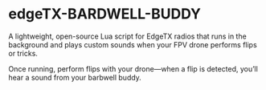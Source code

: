 # edgeTX-BARDWELL-BUDDY
A lightweight, open-source Lua script for EdgeTX radios that runs in the background and plays custom sounds when your FPV drone performs flips or tricks.

Once running, perform flips with your drone—when a flip is detected, you’ll hear a sound from your barbwell buddy.
